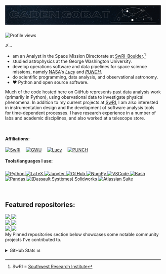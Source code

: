 # <img src="img/header.png"/>

<img src="https://komarev.com/ghpvc/?username=cgobat&color=blue" alt="Profile views"/></p>

$\mathcal{I}$...
- am an Analyst in the Space Mission Directorate at [<abbr title="Southwest Research Institute">SwRI</abbr>&ndash;Boulder](https://www.boulder.swri.edu/).[^1]
- studied astrophysics at the George Washington University.
- develop operations software and data pipelines for space science missions, namely <abbr title="National Aeronautics and Space Administration">NASA</abbr>'s [*Lucy*](https://lucy.swri.edu/) and [<abbr title="Polarimeter to UNify the Corona and Heliosphere">*PUNCH*</abbr>](https://punch.space.swri.edu/).
- do scientific programming, data analysis, and observational astronomy.
- &#x2764; Python and open source software.

Much of the code hosted here on GitHub represents past data analysis work (primarily in Python), using obervational data to investigate physical phenomena. In addition to my current projects at <abbr title="Southwest Research Institute">SwRI</abbr>, I am also interested in instrumentation design and the development of software analysis tools for time-dependent processes. I have research experience in a number of labs and academic disciplines, and also worked at a telescope store.

<br/>

#### Affiliations:
<a href="https://www.boulder.swri.edu/doso/index.html" target="_blank"><img height="45" src="https://upload.wikimedia.org/wikipedia/commons/thumb/a/a0/Southwest_Research_Institute_(SwRI)_logo.svg/440px-Southwest_Research_Institute_(SwRI)_logo.svg.png" title="SwRI"></a>&emsp;
<a href="https://physics.columbian.gwu.edu/" target="_blank"><img height="45" src="https://creativeservices.gwu.edu/sites/g/files/zaxdzs2746/f/downloads/gw_monogram_2c.png" title="GWU"></a>&emsp;
<a href="https://lucy.swri.edu/" target="_blank"><img height="45" src="http://lucy.swri.edu/img/Lucy_insignia.svg" title="Lucy"></a>&emsp;
<a href="https://punch.space.swri.edu/" target="_blank"><img height="50" src="https://punch.space.swri.edu/images/punch-logo_240w.png" title="PUNCH"></a>&emsp;

#### Tools/languages I use:
<div style="height: fit-content; padding-top: 5px">
<a href="https://python.org/" target="_blank">
  <img height="30" src="https://cdn.simpleicons.org/python" title="Python">
</a>
<a href="https://www.latex-project.org/" target="_blank">
  <img height="30" src="https://cdn.simpleicons.org/latex" title="LaTeX">
</a>
<a href="https://jupyter.org/" target="_blank">
  <img height="30" src="https://cdn.simpleicons.org/jupyter" title="Jupyter">
</a>
<a href="https://github.com/" target="_blank">
  <img height="30" src="https://cdn.simpleicons.org/github/484545" title="GitHub">
</a>
<a href="https://numpy.org/" target="_blank">
  <img height="30" src="https://cdn.simpleicons.org/numpy" title="NumPy">
</a>
<a href="https://code.visualstudio.com/" target="_blank">
  <img height="30" src="https://cdn.simpleicons.org/visualstudiocode" title="VSCode">
</a>
<a href="https://www.gnu.org/software/bash/" target="_blank">
  <img height="30" src="https://cdn.simpleicons.org/gnubash" title="Bash">
</a>
<a href="https://pandas.pydata.org/" target="_blank">
  <img height="30" src="https://cdn.simpleicons.org/pandas/2A08B0" title="Pandas">
</a>
<a href="https://www.solidworks.com/" target="_blank">
  <img height="30" src="https://cdn.simpleicons.org/dassaultsystemes" title="(Dassault Systèmes) Solidworks">
</a>
<a href="https://www.atlassian.com/" target="_blank">
  <img height="30" src="https://cdn.simpleicons.org/atlassian" title="Atlassian Suite">
</a>
</div><br/><br/>


## Featured repositories:

<a href="https://github.com/cgobat/asymmetric_uncertainty/" target="_blank">
  <img src="https://github-readme-stats.vercel.app/api/pin/?username=cgobat&repo=asymmetric_uncertainty"/>
</a>
<a href="https://github.com/cgobat/dark-GRBs" target="_blank">
  <img src="https://github-readme-stats.vercel.app/api/pin/?username=cgobat&repo=dark-GRBs">
</a>
<br/>
<a href="https://github.com/cgobat/XDBS/" target="_blank">
  <img src="https://github-readme-stats.vercel.app/api/pin/?username=cgobat&repo=XDBS"/>
</a>
<a href="https://github.com/cgobat/astro-instruments/" target="_blank">
  <img src="https://github-readme-stats.vercel.app/api/pin/?username=cgobat&repo=astro-instruments"/>
</a>
<br/>
<a href="https://gist.github.com/cgobat/5e32510aa0cfd2ddd8b576b414a93866" target="_blank">
  <img src="https://gists-readme.yizack.com/api/pin?user=cgobat&id=5e32510aa0cfd2ddd8b576b414a93866"/>
</a>
<a href="https://gist.github.com/cgobat/9d7f8957523f0ab925043231d431562f" target="_blank">
  <img src="https://gists-readme.yizack.com/api/pin?user=cgobat&id=9d7f8957523f0ab925043231d431562f"/>
</a>
<br/>
My Pinned repositories section below showcases some notable community projects I've contributed to.
<br/><br/>

<details>
<summary>GitHub Stats 📊</summary>
<p align="center">
  <img src="https://github-readme-stats.vercel.app/api?username=cgobat&show_icons=true&theme=dark&hide_rank=true&custom_title=%40cgobat%27s%20stats" alt="stats">
  <img src="https://github-readme-stats.vercel.app/api/top-langs/?username=cgobat&theme=dark&hide=jupyter%20notebook,mathematica&langs_count=4" alt="languages">
</p>
</details>

[^1]: SwRI = [Southwest Research Institute](https://www.swri.org/)
